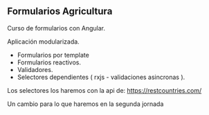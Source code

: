 

## Formularios Agricultura
Curso de formularios con Angular.

Aplicación modularizada.

- Formularios por template
- Formularios reactivos.
- Validadores.
- Selectores dependientes ( rxjs - validaciones asincronas ).

Los selectores los haremos con la api de:
 https://restcountries.com/


Un cambio para lo que haremos en la segunda jornada
